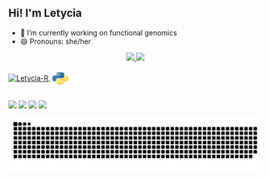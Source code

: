 ## Hi! I'm Letycia

- 🔭 I’m currently working on functional genomics
- 😄 Pronouns: she/her

<div align="center">
  <a href="https://github.com/letyciabasso">
  <img height="180em" src="https://github-readme-stats.vercel.app/api?username=letyciabasso&show_icons=true&theme=radical&include_all_commits=true&count_private=true"/>
  <img height="180em" src="https://github-readme-stats.vercel.app/api/top-langs/?username=letyciabasso&layout=compact&langs_count=7&theme=radical"/>
</div>
  
</div>
<div style="display: inline_block"><br>
  <img align="center" alt="Letycia-R" height="30" width="40" src="https://cdn.jsdelivr.net/gh/devicons/devicon/icons/r/r-original.svg">
  <img align="center" alt="Letycia-Python" height="30" width="40" src="https://raw.githubusercontent.com/devicons/devicon/master/icons/python/python-original.svg">
</div>

  ##
  
<div> 
  <a href="https://twitter.com/BassoLetycia" target="_blank"><img src="https://img.shields.io/badge/Twitter-1DA1F2?style=for-the-badge&logo=twitter&logoColor=white" target="_blank"></a>
  <a href="https://instagram.com/letyciabasso" target="_blank"><img src="https://img.shields.io/badge/-Instagram-%23E4405F?style=for-the-badge&logo=instagram&logoColor=white" target="_blank"></a>
  <a href = "mailto:letyciabasso@gmail.com"><img src="https://img.shields.io/badge/-Gmail-%23333?style=for-the-badge&logo=gmail&logoColor=white" target="_blank"></a>
  <a href="https://www.linkedin.com/in/analetycia/" target="_blank"><img src="https://img.shields.io/badge/-LinkedIn-%230077B5?style=for-the-badge&logo=linkedin&logoColor=white" target="_blank"></a> 
    
</div>
 
  ![Snake animation](https://github.com/letyciabasso/letyciabasso/blob/output/github-contribution-grid-snake.svg)
